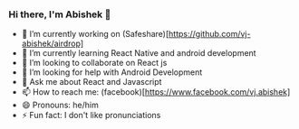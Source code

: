 ### Hi there, I'm Abishek 👋


- 🔭 I’m currently working on (Safeshare)[https://github.com/vj-abishek/airdrop]
- 🌱 I’m currently learning React Native and android development
- 👯 I’m looking to collaborate on React js
- 🤔 I’m looking for help with Android Development 
- 💬 Ask me about React and Javascript
- 📫 How to reach me: (facebook)[https://www.facebook.com/vj.abishek]
- 😄 Pronouns: he/him
- ⚡ Fun fact: I don't like pronunciations  
